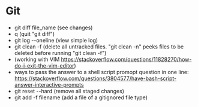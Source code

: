 # Git
- git diff file_name (see changes)
- q (quit "git diff")
- git log --oneline (view simple log)
- git clean -f (delete all untracked files. "git clean -n" peeks files to be deleted before running "git clean -f")
- (working with VIM https://stackoverflow.com/questions/11828270/how-do-i-exit-the-vim-editor)
- ways to pass the answer to a shell script promopt question in one line: https://stackoverflow.com/questions/3804577/have-bash-script-answer-interactive-prompts
- git reset --hard (remove all staged changes)
- git add -f filename (add a file of a gitignored file type)